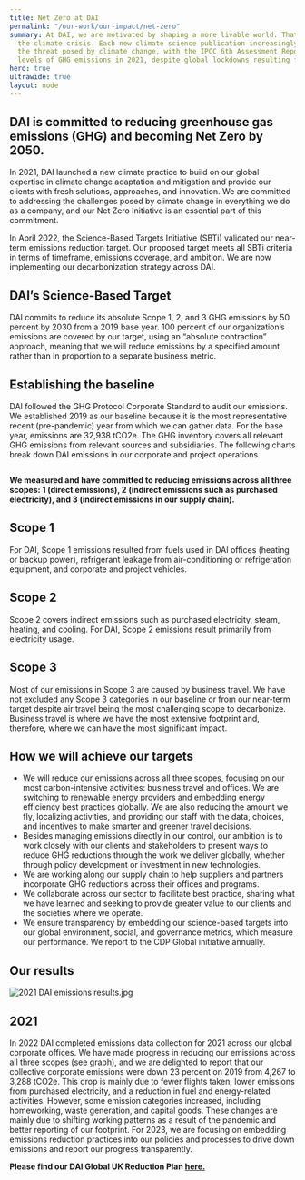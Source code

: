```yaml
---
title: Net Zero at DAI
permalink: "/our-work/our-impact/net-zero"
summary: At DAI, we are motivated by shaping a more livable world. That means tackling
  the climate crisis. Each new climate science publication increasingly underscores
  the threat posed by climate change, with the IPCC 6th Assessment Report citing near-record
  levels of GHG emissions in 2021, despite global lockdowns resulting from COVID-19.
hero: true
ultrawide: true
layout: node
---
```


## DAI is committed to reducing greenhouse gas emissions (GHG) and becoming Net Zero by 2050. 

In 2021, DAI launched a new climate practice to build on our global expertise in climate change adaptation and mitigation and provide our clients with fresh solutions, approaches, and innovation. We are committed to addressing the challenges posed by climate change in everything we do as a company, and our Net Zero Initiative is an essential part of this commitment.

In April 2022, the Science-Based Targets Initiative (SBTi) validated our near-term emissions reduction target. Our proposed target meets all SBTi criteria in terms of timeframe, emissions coverage, and ambition. We are now implementing our decarbonization strategy across DAI. 

## DAI’s Science-Based Target

DAI commits to reduce its absolute Scope 1, 2, and 3 GHG emissions by 50 percent by 2030 from a 2019 base year. 100 percent of our organization’s emissions are covered by our target, using an “absolute contraction” approach, meaning that we will reduce emissions by a specified amount rather than in proportion to a separate business metric.

## Establishing the baseline

DAI followed the GHG Protocol Corporate Standard to audit our emissions. We established 2019 as our baseline because it is the most representative recent (pre-pandemic) year from which we can gather data. 
For the base year, emissions are 32,938 tCO2e. The GHG inventory covers all relevant GHG emissions from relevant sources and subsidiaries. The following charts break down DAI emissions in our corporate and project operations. 

<img src="/uploads/net-zero.jpg" alt="">

**We measured and have committed to reducing emissions across all three scopes: 1 (direct emissions), 2 (indirect emissions such as purchased electricity), and 3 (indirect emissions in our supply chain).**

## Scope 1

For DAI, Scope 1 emissions resulted from fuels used in DAI offices (heating or backup power), refrigerant leakage from air-conditioning or refrigeration equipment, and corporate and project vehicles.

## Scope 2

Scope 2 covers indirect emissions such as purchased electricity, steam, heating, and cooling. For DAI, Scope 2 emissions result primarily from electricity usage. 

## Scope 3

Most of our emissions in Scope 3 are caused by business travel. We have not excluded any Scope 3 categories in our baseline or from our near-term target despite air travel being the most challenging scope to decarbonize. Business travel is where we have the most extensive footprint and, therefore, where we can have the most significant impact. 

## How we will achieve our targets

* We will reduce our emissions across all three scopes, focusing on our most carbon-intensive activities: business travel and offices. We are switching to renewable energy providers and embedding energy efficiency best practices globally. We are also reducing the amount we fly, localizing activities, and providing our staff with the data, choices, and incentives to make smarter and greener travel decisions. 
* Besides managing emissions directly in our control, our ambition is to work closely with our clients and stakeholders to present ways to reduce GHG reductions through the work we deliver globally, whether through policy development or investment in new technologies. 
* We are working along our supply chain to help suppliers and partners incorporate GHG reductions across their offices and programs.
* We collaborate across our sector to facilitate best practice, sharing what we have learned and seeking to provide greater value to our clients and the societies where we operate.
* We ensure transparency by embedding our science-based targets into our global environment, social, and governance metrics, which measure our performance. We report to the CDP Global initiative annually.

## Our results

![2021 DAI emissions results.jpg](/uploads/2021%20DAI%20emissions%20results.jpg)

## 2021

In 2022 DAI completed emissions data collection for 2021 across our global corporate offices. We have made progress in reducing our emissions across all three scopes (see graph), and we are delighted to report that our collective corporate emissions were down 23 percent on 2019 from 4,267 to 3,288 tCO2e. This drop is mainly due to fewer flights taken, lower emissions from purchased electricity, and a reduction in fuel and energy-related activities. However, some emission categories increased, including homeworking, waste generation, and capital goods. These changes are mainly due to shifting working patterns as a result of the pandemic and better reporting of our footprint. For 2023, we are focusing on embedding emissions reduction practices into our policies and processes to drive down emissions and report our progress transparently.

**Please find our DAI Global UK Reduction Plan <a href="https://dai-assets.s3.amazonaws.com/our-work/HMG_Carbon_Reduction_.pdf">here.</a>**

